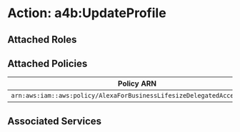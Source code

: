 # Action: a4b:UpdateProfile

## Attached Roles

## Attached Policies

| Policy ARN | Policy Name |
|------------|-------------|
| `arn:aws:iam::aws:policy/AlexaForBusinessLifesizeDelegatedAccessPolicy` | [AlexaForBusinessLifesizeDelegatedAccessPolicy](../policies.md#alexaforbusinesslifesizedelegatedaccesspolicy) |

## Associated Services

